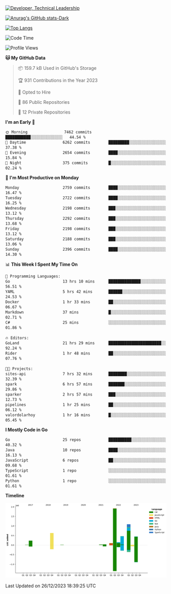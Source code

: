 <div>
  <a href="https://www.linkedin.com/in/arielpineiro/" target="_blank" rel="nofollow noopener noreferrer">
    <img src="https://img.shields.io/badge/-LinkedIn-%230077B5?style=for-the-badge&logo=linkedin&logoColor=white" alt="Developer, Technical Leadership" title="Ariel Piñeiro">
  </a>
</div>

[![Anurag's GitHub stats-Dark](https://github-readme-stats.vercel.app/api?username=arielsrv&show_icons=true&theme=dark#gh-dark-mode-only)](https://github.com/anuraghazra/github-readme-stats#gh-dark-mode-only)

[![Top Langs](https://github-readme-stats.vercel.app/api/top-langs/?username=arielsrv&layout=compact&langs_count=10&theme=dark#gh-dark-mode-only)](https://github.com/anuraghazra/github-readme-stats&theme=dark#gh-dark-mode-only)

<!--START_SECTION:waka-->
![Code Time](http://img.shields.io/badge/Code%20Time-388%20hrs%2042%20mins-blue)

![Profile Views](http://img.shields.io/badge/Profile%20Views-2-blue)

**🐱 My GitHub Data** 

> 📦 159.7 kB Used in GitHub's Storage 
 > 
> 🏆 931 Contributions in the Year 2023
 > 
> 💼 Opted to Hire
 > 
> 📜 86 Public Repositories 
 > 
> 🔑 12 Private Repositories 
 > 
**I'm an Early 🐤** 

```text
🌞 Morning                7462 commits        ███████████░░░░░░░░░░░░░░   44.54 % 
🌆 Daytime                6262 commits        █████████░░░░░░░░░░░░░░░░   37.38 % 
🌃 Evening                2654 commits        ████░░░░░░░░░░░░░░░░░░░░░   15.84 % 
🌙 Night                  375 commits         █░░░░░░░░░░░░░░░░░░░░░░░░   02.24 % 
```
📅 **I'm Most Productive on Monday** 

```text
Monday                   2759 commits        ████░░░░░░░░░░░░░░░░░░░░░   16.47 % 
Tuesday                  2722 commits        ████░░░░░░░░░░░░░░░░░░░░░   16.25 % 
Wednesday                2198 commits        ███░░░░░░░░░░░░░░░░░░░░░░   13.12 % 
Thursday                 2292 commits        ███░░░░░░░░░░░░░░░░░░░░░░   13.68 % 
Friday                   2198 commits        ███░░░░░░░░░░░░░░░░░░░░░░   13.12 % 
Saturday                 2188 commits        ███░░░░░░░░░░░░░░░░░░░░░░   13.06 % 
Sunday                   2396 commits        ████░░░░░░░░░░░░░░░░░░░░░   14.30 % 
```


📊 **This Week I Spent My Time On** 

```text
💬 Programming Languages: 
Go                       13 hrs 10 mins      ██████████████░░░░░░░░░░░   56.51 % 
YAML                     5 hrs 42 mins       ██████░░░░░░░░░░░░░░░░░░░   24.53 % 
Docker                   1 hr 33 mins        ██░░░░░░░░░░░░░░░░░░░░░░░   06.67 % 
Markdown                 37 mins             █░░░░░░░░░░░░░░░░░░░░░░░░   02.71 % 
C#                       25 mins             ░░░░░░░░░░░░░░░░░░░░░░░░░   01.86 % 

🔥 Editors: 
GoLand                   21 hrs 29 mins      ███████████████████████░░   92.24 % 
Rider                    1 hr 48 mins        ██░░░░░░░░░░░░░░░░░░░░░░░   07.76 % 

🐱‍💻 Projects: 
sites-api                7 hrs 32 mins       ████████░░░░░░░░░░░░░░░░░   32.39 % 
spark                    6 hrs 57 mins       ███████░░░░░░░░░░░░░░░░░░   29.86 % 
sparker                  2 hrs 57 mins       ███░░░░░░░░░░░░░░░░░░░░░░   12.73 % 
pipelines                1 hr 25 mins        ██░░░░░░░░░░░░░░░░░░░░░░░   06.12 % 
valordolarhoy            1 hr 16 mins        █░░░░░░░░░░░░░░░░░░░░░░░░   05.45 % 
```

**I Mostly Code in Go** 

```text
Go                       25 repos            ██████████░░░░░░░░░░░░░░░   40.32 % 
Java                     10 repos            ████░░░░░░░░░░░░░░░░░░░░░   16.13 % 
JavaScript               6 repos             ██░░░░░░░░░░░░░░░░░░░░░░░   09.68 % 
TypeScript               1 repo              ░░░░░░░░░░░░░░░░░░░░░░░░░   01.61 % 
Python                   1 repo              ░░░░░░░░░░░░░░░░░░░░░░░░░   01.61 % 
```



**Timeline**

![Lines of Code chart](https://raw.githubusercontent.com/arielsrv/arielsrv/main/assets/bar_graph.png)


 Last Updated on 26/12/2023 18:39:25 UTC
<!--END_SECTION:waka-->
